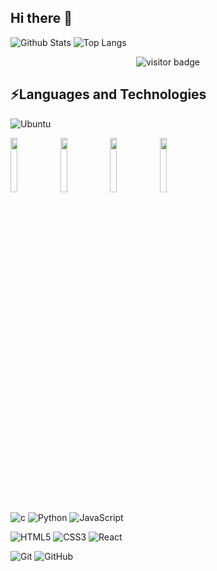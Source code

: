 ## Hi there 👋



![Github Stats](https://github-readme-stats.vercel.app/api?username=abdumovi&count_private=true&show_icons=true&include_all_commits=true&title_color=7A7ADB&icon_color=2234AE&text_color=D3D3D3&bg_color=0,000000,130F40)
![Top Langs](https://github-readme-stats.vercel.app/api/top-langs/?username=abdumovi&hide=TeX&layout=compact&bg_color=0,73FA79,73FDFF,7A81FF&theme=graywhite&langs_count=10)

<p align='center'>
  <img src="https://visitor-badge.glitch.me/badge?page_id=abdumovi" alt="visitor badge"/>
</p>

## ⚡Languages and Technologies

![Ubuntu](https://img.shields.io/badge/Ubuntu-E95420?style=flat-square&logo=ubuntu&logoColor=white)
<p>
  <code><img width="15%" src="https://www.vectorlogo.zone/logos/golang/golang-ar21.svg"></code>
  <code><img width="15%" src="https://www.vectorlogo.zone/logos/postgresql/postgresql-ar21.svg"></code>
  <code><img width="15%" src="https://www.vectorlogo.zone/logos/mongodb/mongodb-ar21.svg"></code>
  <code><img width="15%" src="https://www.vectorlogo.zone/logos/redis/redis-ar21.svg"></code>
</p>

![c](https://img.shields.io/badge/C-00599C?style=flat-square&logo=c&logoColor=white)
![Python](https://img.shields.io/badge/-Python-black?style=flat-square&logo=Python)
![JavaScript](https://img.shields.io/badge/-JavaScript-black?style=flat-square&logo=javascript)

![HTML5](https://img.shields.io/badge/-HTML5-E34F26?style=flat-square&logo=html5&logoColor=white)
![CSS3](https://img.shields.io/badge/-CSS3-1572B6?style=flat-square&logo=css3)
![React](https://img.shields.io/badge/-React-black?style=flat-square&logo=react)

![Git](https://img.shields.io/badge/-Git-black?style=flat-square&logo=git)
![GitHub](https://img.shields.io/badge/-GitHub-181717?style=flat-square&logo=github)
